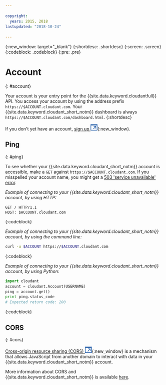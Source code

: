 ```yaml
---

copyright:
  years: 2015, 2018
lastupdated: "2018-10-24"

---
```


{:new_window: target="_blank"}
{:shortdesc: .shortdesc}
{:screen: .screen}
{:codeblock: .codeblock}
{:pre: .pre}

<!-- Acrolinx: 2018-05-31 -->

# Account
{: #account}

Your account is your entry point for the {{site.data.keyword.cloudantfull}} API.
You access your account by using the address prefix
`https://$ACCOUNT.cloudant.com`.
Your {{site.data.keyword.cloudant_short_notm}} dashboard is always
`https://$ACCOUNT.cloudant.com/dashboard.html`.
{:shortdesc}

If you don't yet have an account, [sign up ![External link icon](../images/launch-glyph.svg "External link icon")](https://cloudant.com/sign-up/){:new_window}.

## Ping
{: #ping}

To see whether your {{site.data.keyword.cloudant_short_notm}} account is accessible,
make a `GET` against `https://$ACCOUNT.cloudant.com`.
If you misspelled your account name,
you might get a [503 'service unavailable' error](http.html#503).

_Example of connecting to your {{site.data.keyword.cloudant_short_notm}} account, by using HTTP:_

```HTTP
GET / HTTP/1.1
HOST: $ACCOUNT.cloudant.com
```
{:codeblock}

_Example of connecting to your {{site.data.keyword.cloudant_short_notm}} account, by using the command line:_

```sh
curl -u $ACCOUNT https://$ACCOUNT.cloudant.com
```
{:codeblock}

<!--

_Example of connecting to your {{site.data.keyword.cloudant_short_notm}} account, by using Javascript:_

```javascript
var nano = require('nano');
var account = nano("https://$ACCOUNT:$PASSWORD@$ACCOUNT.cloudant.com");
account.request(function (err, body) {
	if (!err) {
		console.log(body);
	}
});
```
{:codeblock}

-->

_Example of connecting to your {{site.data.keyword.cloudant_short_notm}} account, by using Python:_

```python
import cloudant
account = cloudant.Account(USERNAME)
ping = account.get()
print ping.status_code
# Expected return code: 200
```
{:codeblock}

## CORS
{: #cors}

[Cross-origin resource sharing (CORS) ![External link icon](../images/launch-glyph.svg "External link icon")](http://www.w3.org/TR/cors/){:new_window} is a
mechanism that allows JavaScript from another domain to interact with data in
your {{site.data.keyword.cloudant_short_notm}} account.

More information about CORS and {{site.data.keyword.cloudant_short_notm}} is available [here](cors.html).
